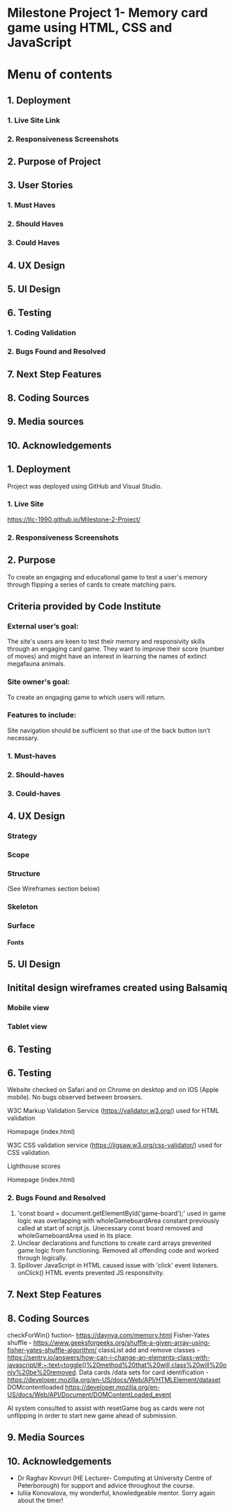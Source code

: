 # Milestone Project 1- Memory card game using HTML, CSS and JavaScript

# Menu of contents
## 1. Deployment 
### 1. Live Site Link
### 2. Responsiveness Screenshots
## 2. Purpose of Project
## 3. User Stories
### 1. Must Haves
### 2. Should Haves
### 3. Could Haves
## 4. UX Design
## 5. UI Design
## 6. Testing
### 1. Coding Validation
### 2. Bugs Found and Resolved
## 7. Next Step Features
## 8. Coding Sources
## 9. Media sources
## 10. Acknowledgements

## 1. Deployment 
 Project was deployed using GitHub and Visual Studio.

### 1. Live Site
https://tlc-1990.github.io/Milestone-2-Project/

### 2. Responsiveness Screenshots
## 2. Purpose
To create an engaging and educational game to test a user's memory through flipping a series of cards to create matching pairs. 

## Criteria provided by Code Institute 
 
### External user’s goal: 
The site's users are keen to test their memory and responsivity skills through an engaging card game. They want to improve their score (number of moves) and might have an interest in learning the names of extinct megafauna animals. 

### Site owner's goal:
To create an engaging game to which users will return. 

### Features to include:

Site navigation should be sufficient so that use of the back button isn’t necessary.
  

### 1. Must-haves


### 2. Should-haves

### 3. Could-haves

## 4. UX Design

### Strategy
### Scope
### Structure
(See Wireframes section below)

### Skeleton
### Surface
#### Fonts

## 5. UI Design
## Initital design wireframes created using Balsamiq

### Mobile view
### Tablet view
## 6. Testing 


## 6. Testing 

Website checked on Safari and on Chrome on desktop and on IOS (Apple mobile). No bugs observed between browsers. 

W3C Markup Validation Service 
(https://validator.w3.org/) used for HTML validation

Homepage (index.html)

W3C CSS validation service
(https://jigsaw.w3.org/css-validator/) used for CSS validation.
<img src="">

Lighthouse scores

Homepage (index.html)

### 2. Bugs Found and Resolved
1.  'const board = document.getElementById('game-board');' used in game logic was overlapping with wholeGameboardArea constant previously called at start of script.js. Unecessary const board removed and wholeGameboardArea used in its place. 
2.  Unclear declarations and functions to create card arrays prevented game logic from functioning. Removed all offending code and worked through logically. 
3. Spillover JavaScript in HTML caused issue with 'click' event listeners. onClick() HTML events prevented JS responsitvity. 


## 7. Next Step Features	
## 8. Coding Sources
checkForWin() fuction- https://daynya.com/memory.html
Fisher-Yates shuffle - https://www.geeksforgeeks.org/shuffle-a-given-array-using-fisher-yates-shuffle-algorithm/ 
classList add and remove classes - https://sentry.io/answers/how-can-i-change-an-elements-class-with-javascript/#:~:text=toggle()%20method%20that%20will,class%20will%20only%20be%20removed.
Data cards /data sets for card identification  - https://developer.mozilla.org/en-US/docs/Web/API/HTMLElement/dataset
DOMcontentloaded https://developer.mozilla.org/en-US/docs/Web/API/Document/DOMContentLoaded_event

AI system consulted to assist with resetGame bug as cards were not unflipping in order to start new game ahead of submission. 

## 9. Media Sources

## 10. Acknowledgements 
* Dr Raghav Kovvuri (HE Lecturer- Computing at University Centre of Peterborough) for support and advice throughout the course. 
* Iuliia Konovalova, my wonderful, knowledgeable mentor. Sorry again about the timer! 




